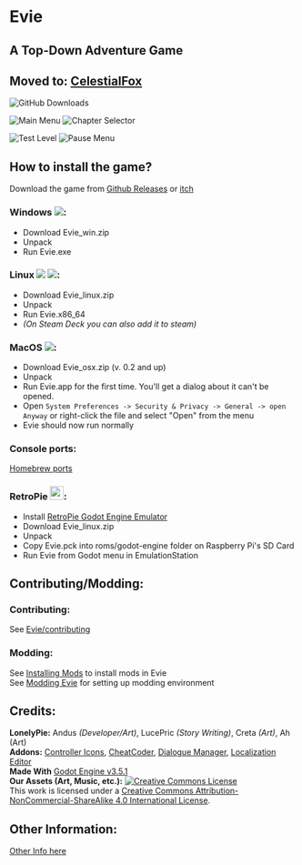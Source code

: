 # Evie
## A Top-Down Adventure Game
## Moved to: [CelestialFox](https://github.com/CFoxStudio/Evie)
![GitHub Downloads](https://img.shields.io/github/downloads-pre/lnlypie/evie/latest/total?color=lightblue&label=downloads%20%28latest%29&logo=github&style=for-the-badge) 

![Main Menu](https://github.com/LnlyPie/Evie/assets/30293380/03ce4678-ef99-4a29-b8a2-951eabf54fc7)
![Chapter Selector](https://github.com/LnlyPie/Evie/assets/30293380/0f3511ec-7656-4076-a15c-f93c0cbfceb6)

![Test Level](https://github.com/LnlyPie/Evie/assets/30293380/f0131494-3c18-4cd9-9e25-31a8ae85d319)
![Pause Menu](https://github.com/LnlyPie/Evie/assets/30293380/672f231f-d1f3-4d74-85c0-473f1e15661c)

## How to install the game?
Download the game from [Github Releases](https://github.com/LnlyPie/Evie/releases) or [itch](https://lonelypie.itch.io/evie)
### Windows ![](https://img.shields.io/badge/-0078D6?style=for-the-badge&logo=windows&logoColor=white):
 - Download Evie_win.zip
 - Unpack
 - Run Evie.exe
### Linux ![](https://img.shields.io/badge/-111927?style=for-the-badge&logo=linux&logoColor=white) ![](https://img.shields.io/badge/-000000?style=for-the-badge&logo=steamdeck&logoColor=white):
 - Download Evie_linux.zip
 - Unpack
 - Run Evie.x86_64
 - _(On Steam Deck you can also add it to steam)_
### MacOS ![](https://img.shields.io/badge/(untested)-000000?style=for-the-badge&logo=apple&logoColor=white):
 - Download Evie_osx.zip (v. 0.2 and up)
 - Unpack
 - Run Evie.app for the first time. You'll get a dialog about it can't be opened.
 - Open `System Preferences -> Security & Privacy -> General -> open Anyway` or right-click the file and select "Open" from the menu
 - Evie should now run normally
### Console ports:
[Homebrew ports](https://github.com/LnlyPie/Evie-Homebrew-Ports)
### RetroPie <img src="https://retropie.org.uk/wp-content/uploads/2016/04/RetroPie_Logo.png" height="24">:
 - Install [RetroPie Godot Engine Emulator](https://github.com/hiulit/RetroPie-Godot-Engine-Emulator)
 - Download Evie_linux.zip
 - Unpack
 - Copy Evie.pck into roms/godot-engine folder on Raspberry Pi's SD Card
 - Run Evie from Godot menu in EmulationStation

## Contributing/Modding:
### Contributing:
See [Evie/contributing](https://docs.lonelypie.net/evie/evie#contributing)
### Modding:
See [Installing Mods](https://docs.lonelypie.net/evie/evie-modding#installing-mods-in-evie) to install mods in Evie</br>
See [Modding Evie](https://docs.lonelypie.net/evie/evie-modding#making-mods-for-evie) for setting up modding environment

## Credits:
**LonelyPie:** Andus _(Developer/Art)_, LucePric _(Story Writing)_, Creta _(Art)_, Ah (Art)</br>
**Addons:** [Controller Icons](https://github.com/rsubtil/controller_icons), [CheatCoder](https://github.com/Hugo4IT/CheatCoder), [Dialogue Manager](https://github.com/nathanhoad/godot_dialogue_manager), [Localization Editor](https://github.com/VP-GAMES/LocalizationEditor)</br>
**Made With** [Godot Engine v3.5.1](https://godotengine.org/)</br>
**Our Assets (Art, Music, etc.):**
<a rel="license" href="http://creativecommons.org/licenses/by-nc-sa/4.0/"><img alt="Creative Commons License" style="border-width:0" src="https://i.creativecommons.org/l/by-nc-sa/4.0/88x31.png" /></a><br />This work is licensed under a <a rel="license" href="http://creativecommons.org/licenses/by-nc-sa/4.0/">Creative Commons Attribution-NonCommercial-ShareAlike 4.0 International License</a>.

## Other Information:
[Other Info here](https://github.com/LnlyPie/Evie/blob/main/OtherInfo.md)
